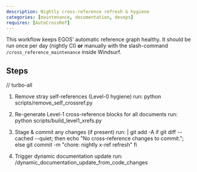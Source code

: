 ```yaml
---
description: Nightly cross-reference refresh & hygiene
categories: [maintenance, documentation, devops]
requires: [AutoCrossRef]
---
```

This workflow keeps EGOS’ automatic reference graph healthy.  It should be run
once per day (nightly CI) **or** manually with the slash-command
`/cross_reference_maintenance` inside Windsurf.

Steps
-----
// turbo-all
1. Remove stray self-references (Level-0 hygiene)
   run: python scripts/remove_self_crossref.py

2. Re-generate Level-1 cross-reference blocks for all documents
   run: python scripts/build_level1_xrefs.py

3. Stage & commit any changes (if present)
   run: |
        git add -A
        if git diff --cached --quiet; then
          echo "No cross-reference changes to commit.";
        else
          git commit -m "chore: nightly x-ref refresh"
        fi

4. Trigger dynamic documentation update
   run: /dynamic_documentation_update_from_code_changes
